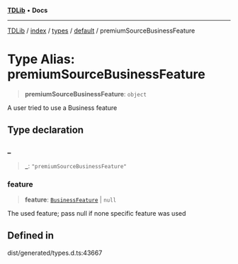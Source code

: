 [**TDLib**](../../../../../../README.md) • **Docs**

***

[TDLib](../../../../../../modules.md) / [index](../../../../../README.md) / [types](../../../README.md) / [default](../README.md) / premiumSourceBusinessFeature

# Type Alias: premiumSourceBusinessFeature

> **premiumSourceBusinessFeature**: `object`

A user tried to use a Business feature

## Type declaration

### \_

> **\_**: `"premiumSourceBusinessFeature"`

### feature

> **feature**: [`BusinessFeature`](BusinessFeature.md) \| `null`

The used feature; pass null if none specific feature was used

## Defined in

dist/generated/types.d.ts:43667
